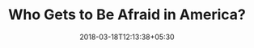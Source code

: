 ---
title: "Who Gets to Be Afraid in America?"
date: 2018-03-18T12:13:38+05:30
link: https://www.theatlantic.com/ideas/archive/2020/05/ahmaud-arbery/611539/
---